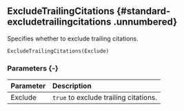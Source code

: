 ## ExcludeTrailingCitations {#standard-excludetrailingcitations .unnumbered}

Specifies whether to exclude trailing citations.

```{sql}
ExcludeTrailingCitations(Exclude)
```

### Parameters {-}

Parameter | Description
| :-- | :-- |
Exclude | `true` to exclude trailing citations.